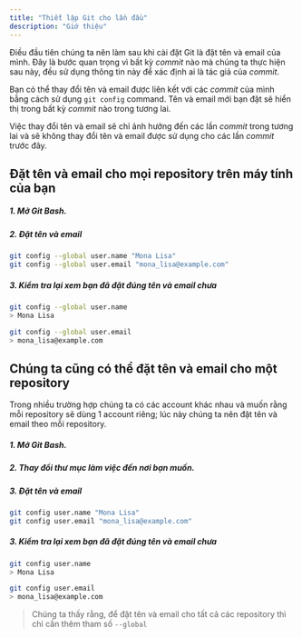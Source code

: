 ```yaml
---
title: "Thiết lập Git cho lần đầu"
description: "Giớ thiệu"
---
```


Điều đầu tiên chúng ta nên làm sau khi cài đặt Git là đặt tên và email của mình. Đây là bước quan trọng vì bất kỳ *commit* nào mà chúng ta thực hiện sau này, đều sử dụng thông tin này để xác định ai là tác giả của *commit*.

Bạn có thể thay đổi tên và email được liên kết với các *commit* của mình bằng cách sử dụng `git config` command. Tên và email mới bạn đặt sẽ hiển thị trong bất kỳ *commit* nào trong tương lai.

Việc thay đổi tên và email sẽ chỉ ảnh hưởng đến các lần *commit* trong tương lai và sẽ không thay đổi tên và email được sử dụng cho các lần *commit* trước đây.

## Đặt tên và email cho mọi repository trên máy tính của bạn

##### 1. Mở Git Bash.
##### 2. Đặt tên và email
```bash
git config --global user.name "Mona Lisa"
git config --global user.email "mona_lisa@example.com"
```
##### 3. Kiểm tra lại xem bạn đã đặt đúng tên và email chưa
```bash
git config --global user.name
> Mona Lisa

git config --global user.email
> mona_lisa@example.com
```

## Chúng ta cũng có thể đặt tên và email cho một repository
Trong nhiều trường hợp chúng ta có các account khác nhau và muốn rằng mỗi repository sẽ dùng 1 account riêng; lúc này chúng ta nên đặt tên và email theo mỗi repository.

##### 1. Mở Git Bash.

##### 2. Thay đổi thư mục làm việc đến nơi bạn muốn.
##### 3. Đặt tên và email
```bash
git config user.name "Mona Lisa"
git config user.email "mona_lisa@example.com"
```
##### 3. Kiểm tra lại xem bạn đã đặt đúng tên và email chưa
```bash
git config user.name
> Mona Lisa

git config user.email
> mona_lisa@example.com
```

> Chúng ta thấy rằng, để đặt tên và email cho tất cả các repository thì chỉ cần thêm tham số `--global`